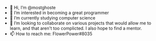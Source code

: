 - 👋 Hi, I’m @mostghoste
- 👀 I’m interested in becoming a great programmer
- 🌱 I’m currently studying computer science
- 💞️ I’m looking to collaborate on various projects that would allow me to learn, and that aren't too complicted. I also hope to find a mentor.
- 📫 How to reach me: FlowerPower#8035
